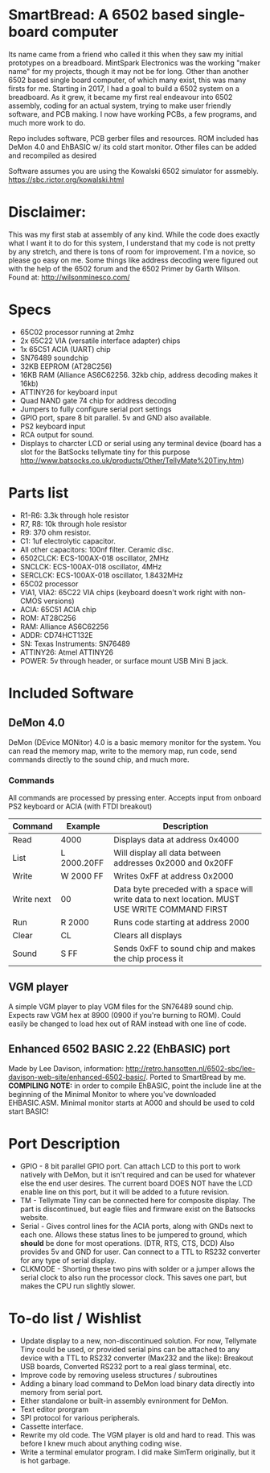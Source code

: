 # SmartBread: A 6502 based single-board computer 
Its name came from a friend who called it this when they saw my initial prototypes on a breadboard. MintSpark Electronics was the working "maker name" for my projects, though it may not be for long. Other than another 6502 based single board computer, of which many exist, this was many firsts for me. Starting in 2017, I had a goal to build a 6502 system on a breadboard. As it grew, it became my first real endeavour into 6502 assembly, coding for an actual system, trying to make user friendly software, and PCB making. I now have working PCBs, a few programs, and much more work to do. 

Repo includes software, PCB gerber files and resources. ROM included has DeMon 4.0 and EhBASIC w/ its cold start monitor. Other files can be added and recompiled as desired 

Software assumes you are using the Kowalski 6502 simulator for assmebly. https://sbc.rictor.org/kowalski.html 

# Disclaimer: 
This was my first stab at assembly of any kind. While the code does exactly what I want it to do for this system, I understand that my code is not pretty by any stretch, and there is tons of room for improvement. I'm a novice, so please go easy on me. Some things like address decoding were figured out with the help of the 6502 forum and the 6502 Primer by Garth Wilson. Found at: http://wilsonminesco.com/

# Specs
- 65C02 processor running at 2mhz
- 2x 65C22 VIA (versatile interface adapter) chips
- 1x 65C51 ACIA (UART) chip
- SN76489 soundchip
- 32KB EEPROM (AT28C256)
- 16KB RAM (Alliance AS6C62256. 32kb chip, address decoding makes it 16kb)
- ATTINY26 for keyboard input
- Quad NAND gate 74 chip for address decoding
- Jumpers to fully configure serial port settings
- GPIO port, spare 8 bit parallel. 5v and GND also available. 
- PS2 keyboard input
- RCA output for sound. 
- Displays to charcter LCD or serial using any terminal device (board has a slot for the BatSocks tellymate tiny for this purpose http://www.batsocks.co.uk/products/Other/TellyMate%20Tiny.htm)

# Parts list
- R1-R6: 3.3k through hole resistor
- R7, R8: 10k through hole resistor
- R9: 370 ohm resistor. 
- C1: 1uf electrolytic capacitor. 
- All other capacitors: 100nf filter. Ceramic disc.
- 6502CLCK: ECS-100AX-018 oscillator, 2MHz
- SNCLCK: ECS-100AX-018 oscillator, 4MHz
- SERCLCK: ECS-100AX-018 oscillator, 1.8432MHz
- 65C02 processor
- VIA1, VIA2: 65C22 VIA chips (keyboard doesn't work right with non-CMOS versions)
- ACIA: 65C51 ACIA chip
- ROM: AT28C256
- RAM: Alliance AS6C62256
- ADDR: CD74HCT132E
- SN: Texas Instruments: SN76489
- ATTINY26: Atmel ATTINY26
- POWER: 5v through header, or surface mount USB Mini B jack. 

# Included Software
## DeMon 4.0
DeMon (DEvice MONitor) 4.0 is a basic memory monitor for the system. You can read the memory map, write to the memory map, run code, send commands directly to the sound chip, and much more. 
### Commands
All commands are processed by pressing enter. Accepts input from onboard PS2 keyboard or ACIA (with FTDI breakout)


| Command | Example | Description |         
| --------------- | --------------- | --------------- |
| Read  | 4000  | Displays data at address 0x4000  |
| List |L 2000.20FF| Will display all data between addresses 0x2000 and 0x20FF |
| Write  | W 2000 FF | Writes 0xFF at address 0x2000  |
| Write next | 00 | Data byte preceded with a space will write data to next location. MUST USE WRITE COMMAND FIRST |
| Run | R 2000 | Runs code starting at address 2000 | 
| Clear | CL | Clears all displays |
| Sound | S FF | Sends 0xFF to sound chip and makes the chip process it | 

## VGM player
A simple VGM player to play VGM files for the SN76489 sound chip. Expects raw VGM hex at 8900 (0900 if you're burning to ROM). Could easily be changed to load hex out of RAM instead with one line of code. 

## Enhanced 6502 BASIC 2.22 (EhBASIC) port
Made by Lee Davison, information: http://retro.hansotten.nl/6502-sbc/lee-davison-web-site/enhanced-6502-basic/. Ported to SmartBread by me. **COMPILING NOTE:** in order to compile EhBASIC, point the include line at the beginning of the Minimal Monitor to where you've downloaded EHBASIC.ASM. Minimal monitor starts at A000 and should be used to cold start BASIC! 

# Port Description
- GPIO - 8 bit parallel GPIO port. Can attach LCD to this port to work natively with DeMon, but it isn't required and can be used for whatever else the end user desires. The current board DOES NOT have the LCD enable line on this port, but it will be added to a future revision. 
- TM - Tellymate Tiny can be connected here for composite display. The part is discontinued, but eagle files and firmware exist on the Batsocks website. 
- Serial - Gives control lines for the ACIA ports, along with GNDs next to each one. Allows these status lines to be jumpered to ground, which **should** be done for most operations. (DTR, RTS, CTS, DCD) Also provides 5v and GND for user. Can connect to a TTL to RS232 converter for any type of serial display. 
- CLKMODE - Shorting these two pins with solder or a jumper allows the serial clock to also run the processor clock. This saves one part, but makes the CPU run slightly slower. 


# To-do list / Wishlist 
- Update display to a new, non-discontinued solution. For now, Tellymate Tiny could be used, or provided serial pins can be attached to any device with a TTL to RS232 converter (Max232 and the like): Breakout USB boards, Converted RS232 port to a real glass terminal, etc. 
- Improve code by removing useless structures / subroutines
- Adding a binary load command to DeMon load binary data directly into memory from serial port. 
- Either standalone or built-in assembly evnironment for DeMon. 
- Text editor prorgram
- SPI protocol for various peripherals. 
- Cassette interface. 
- Rewrite my old code. The VGM player is old and hard to read. This was before I knew much about anything coding wise. 
- Write a terminal emulator program. I did make SimTerm originally, but it is hot garbage. 
